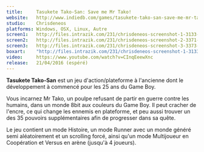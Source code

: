 ```yaml
---
title:     Tasukete Tako-San: Save me Mr Tako!
website:   http://www.indiedb.com/games/tasukete-tako-san-save-me-mr-tako
studio:    Chrisdeneos
platforms: Windows, OSX, Linux, Autre
screen1:   http://files.intrazik.com/231/chrisdeneos-screenshot-1-3133-493-20150428-215618.png
screen2:   http://files.intrazik.com/231/chrisdeneos-screenshot-2-3371-493-20150428-215618.png
screen3:   http://files.intrazik.com/231/chrisdeneos-screenshot-3-3373-493-20150428-215619.png
boxart:    "http://files.intrazik.com/231/chrisdeneos-screenshot-1-3133-493-20150428-215618.png"
video:     https://www.youtube.com/watch?v=CInqEeewXnc
release:   21/04/2016 (espéré)
---
```


**Tasukete Tako-San** est un jeu d'action/plateforme à l'ancienne dont le développement à commencé pour les 25 ans du Game Boy.

Vous incarnez Mr Tako, un poulpe refusant de partir en guerre contre les humains, dans un monde 8bit aux couleurs du Game Boy. Il peut cracher de l'encre, ce qui change les ennemis en plateforme, et peu aussi trouver un des 35 pouvoirs supplémentaires afin de progresser dans sa quête.

Le jeu contient un mode Histoire, un mode Runner avec un monde généré semi aléatoirement et un scrolling forcé, ainsi qu'un mode Multijoueur en Coopération et Versus en arène (jusqu'à 4 joueurs).
